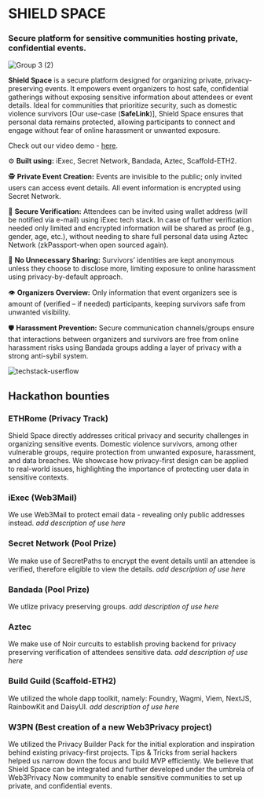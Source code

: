 # SHIELD SPACE
### Secure platform for sensitive communities hosting private, confidential events.
![Group 3 (2)](https://github.com/user-attachments/assets/63575754-14d0-4fea-a78c-42a62dcfa195)

**Shield Space** is a secure platform designed for organizing private, privacy-preserving events. It empowers event organizers to host safe, confidential gatherings without exposing sensitive information about attendees or event details. Ideal for communities that prioritize security, such as domestic violence survivors [Our use-case (**SafeLink**)], Shield Space ensures that personal data remains protected, allowing participants to connect and engage without fear of online harassment or unwanted exposure.

Check out our video demo - [here]().

⚙️ **Built using:** iExec, Secret Network, Bandada, Aztec, Scaffold-ETH2.

🕵️ **Private Event Creation:** Events are invisible to the public; only invited users can access event details. All event information is encrypted using Secret Network.

🔏 **Secure Verification:** Attendees can be invited using wallet address (will be notified via e-mail) using iExec tech stack. In case of further verification needed only limited and encrypted information will be shared as proof (e.g., gender, age, etc.), without needing to share full personal data using Aztec Network (zkPassport-when open sourced again).

🛑 **No Unnecessary Sharing:** Survivors’ identities are kept anonymous unless they choose to disclose more, limiting exposure to online harassment using privacy-by-default approach.

👁️ **Organizers Overview:** Only information that event organizers see is amount of (verified – if needed) participants, keeping survivors safe from unwanted visibility.

🛡️ **Harassment Prevention:** Secure communication channels/groups ensure that interactions between organizers and survivors are free from online harassment risks using Bandada groups adding a layer of privacy with a strong anti-sybil system.

![techstack-userflow](https://github.com/user-attachments/assets/e29a3761-cc65-4ce2-814b-c49232d4bc6f)

## Hackathon bounties

### ETHRome (Privacy Track)

Shield Space directly addresses critical privacy and security challenges in organizing sensitive events. Domestic violence survivors, among other vulnerable groups, require protection from unwanted exposure, harassment, and data breaches. We showcase how privacy-first design can be applied to real-world issues, highlighting the importance of protecting user data in sensitive contexts.

### iExec (Web3Mail)

We use Web3Mail to protect email data - revealing only public addresses instead.
*add description of use here*

### Secret Network (Pool Prize)

We make use of SecretPaths to encrypt the event details until an attendee is verified, therefore eligible to view the details.
*add description of use here*

### Bandada (Pool Prize)

We utlize privacy preserving groups.
*add description of use here*

### Aztec

We make use of Noir curcuits to establish proving backend for privacy preserving verification of attendees sensitive data.
*add description of use here*

### Build Guild (Scaffold-ETH2)

We utilized the whole dapp toolkit, namely: Foundry, Wagmi, Viem, NextJS, RainbowKit and DaisyUI.
*add description of use here*

### W3PN (Best creation of a new Web3Privacy project)

We utilized the Privacy Builder Pack for the initial exploration and inspiration behind existing privacy-first projects. Tips & Tricks from serial hackers helped us narrow down the focus and build MVP efficiently. We believe that Shield Space can be integrated and further developed under the umbrela of Web3Privacy Now community to enable sensitive communities to set up private, and confidential events.
